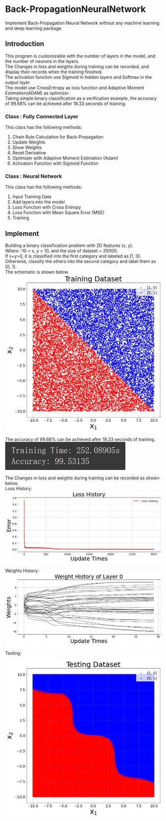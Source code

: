 # Back-PropagationNeuralNetwork
Implement Back-Propagation Neural Network without any machine learning and deep learning package.<br>

## Introduction
This program is customizable with the number of layers in the model, and the number of neurons in the layers.<br>
The Changes in loss and weights during training can be recorded, and display their records when the training finished.<br>
The activation function use Sigmoid in hidden layers and Softmax in the output layer.<br>
The model use CrossEntropy as loss function and Adaptive Moment Estimation(ADAM) as optimizer.<br>
Taking simple binary classification as a verification example, the accuracy of 99.68% can be achieved after 18.33 seconds of training.<BR>

### Class : Fully Connected Layer<br>
This class has the following methods:<br>
  1. Chain Rule Calculation for Back-Propagation
  2. Update Weights
  3. Show Weights
  4. Reset Derivative
  5. Optimizer with Adaptive Moment Estimation (Adam)
  6. Activation Function with Sigmoid Function

### Class : Neural Network<br>
This class has the following methods:<br>
  1. Input Training Data
  2. Add layers into the model
  3. Loss Function with Cross Entropy
  4. Loss Function with Mean Square Error (MSE)
  5. Training

## Implement
Building a binary classification problem with 2D features (x, y).<br>
Where -10 < x, y < 10, and the size of dataset = 20000.<br>
If x+y>0, it is classified into the first category and labeled as [1, 0].<br>
Otherwise, classify the others into the second category and label them as [0, 1].<br>
The schematic is shown below.<br>
![](https://github.com/TW-ZJLin/Back-PropagationNeuralNetwork/blob/main/Figures/TrainingDataset.jpg)<br>

The accuracy of 99.68% can be achieved after 18.33 seconds of training.<br>
![](https://github.com/TW-ZJLin/Back-PropagationNeuralNetwork/blob/main/Figures/Accuracy.jpg)<br>

The Changes in loss and weights during training can be recorded as shown below.<br>
Loss History:<br>
![](https://github.com/TW-ZJLin/Back-PropagationNeuralNetwork/blob/main/Figures/LossHistory.jpg)<br>

Weights History:<br>
![](https://github.com/TW-ZJLin/Back-PropagationNeuralNetwork/blob/main/Figures/WeightsHistory.jpg)<br>

Testing:<br>
  
![](https://github.com/TW-ZJLin/Back-PropagationNeuralNetwork/blob/main/Figures/Testing.jpg)<br>
  
  
  


